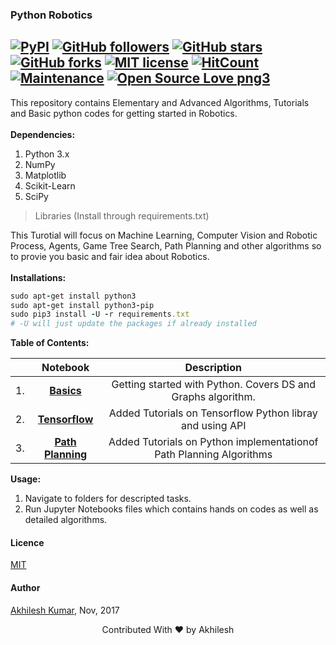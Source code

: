 ### Python Robotics
[![PyPI](https://img.shields.io/badge/python-3.6-blue.svg)]()
[![GitHub followers](https://img.shields.io/github/followers/akhilesh-k.svg?style=plastic&label=Follow&maxAge=2592000)](https://github.com/akhilesh-k?tab=followers)
[![GitHub stars](https://img.shields.io/github/stars/akhilesh-k/PythonRobotics.svg?style=plastic&label=Star&maxAge=2592000)](https://GitHub.com/akhilesh-k/PythonRobotics/stargazers/)
[![GitHub forks](https://img.shields.io/github/forks/akhilesh-k/PythonRobotics.svg?style=plastic&label=Fork&maxAge=2592000)](https://GitHub.com/akhilesh-k/PythonRobotics/fork/)
[![MIT license](https://img.shields.io/badge/License-MIT-blue.svg)](https://lbesson.mit-license.org/)
[![HitCount](http://hits.dwyl.io/akhilesh-k/PythonRobotics.svg)](http://hits.dwyl.io/akhilesh-k/PythonRobotics)
[![Maintenance](https://img.shields.io/badge/Maintained%3F-yes-green.svg)](https://GitHub.com/akhilesh-k/PythonRobotics/graphs/commit-activity)
[![Open Source Love png3](https://badges.frapsoft.com/os/v3/open-source.png?v=103)](https://github.com/ellerbrock/open-source-badges/)
---
This repository contains Elementary and Advanced Algorithms, Tutorials and Basic python codes for getting started in Robotics.<br>
<br>
**Dependencies:**
1. Python 3.x
2. NumPy
3. Matplotlib
4. Scikit-Learn
5. SciPy
>Libraries (Install through requirements.txt)

This Turotial will focus on Machine Learning, Computer Vision and Robotic Process, Agents, Game Tree Search, Path Planning and other algorithms so to provie you basic and fair idea about Robotics.<br>
<br>
**Installations:**
```ruby
sudo apt-get install python3
sudo apt-get install python3-pip
sudo pip3 install -U -r requirements.txt
# -U will just update the packages if already installed
```
**Table of Contents:**

|       		| Notebook      | Description  |
| ------------- |:-------------:|:-----:|
|1.      |**[Basics](/Basics)** | Getting started with Python. Covers DS and Graphs algorithm. |
|2.     | **[Tensorflow](/tensorflow)** | Added Tutorials on Tensorflow Python libray and using API |
|3.     | **[Path Planning](/pathplanning)** | Added Tutorials on Python implementationof Path Planning Algorithms |


**Usage:**
1. Navigate to folders for descripted tasks.
2. Run Jupyter Notebooks files which contains hands on codes as well as detailed algorithms.

#### Licence
[MIT](https://github.com/akhilesh-k/PythonRobotics/blob/master/LICENSE)

#### Author
[Akhilesh Kumar](https://github.com/akhilesh-k), Nov, 2017

<p align="center">Contributed With ❤ by Akhilesh</p>
